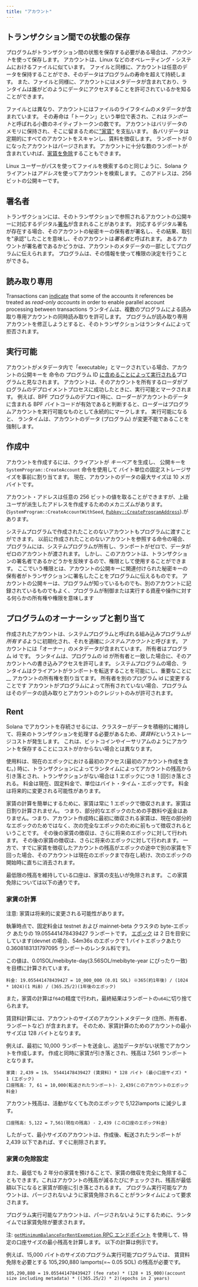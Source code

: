 ```yaml
---
title: "アカウント"
---
```


## トランザクション間での状態の保存

プログラムがトランザクション間の状態を保存する必要がある場合は、*アカウント*を使って保存します。 アカウントは、Linux などのオペレーティング・システムにおけるファイルに似ています。 ファイルと同様に、アカウントは任意のデータを保持することができ、そのデータはプログラムの寿命を超えて持続します。 また、ファイルと同様に、アカウントにはメタデータが含まれており、ランタイムは誰がどのようにデータにアクセスすることを許可されているかを知ることができます。

ファイルとは異なり、アカウントにはファイルのライフタイムのメタデータが含まれています。 その寿命は「トークン」という単位で表され、これは*ランポート*と呼ばれる小数のネイティブトークンの数です。 アカウントはバリデータのメモリに保持され、そこに留まるために["家賃"](#rent) を支払います。 各バリデータは定期的にすべてのアカウントをスキャンし、賃料を徴収します。 ランポートが 0 になったアカウントはパージされます。 アカウントに十分な数のランポートが含まれていれば、[家賃を免除](#rent-exemption)することもできます。

Linux ユーザーがパスを使ってファイルを検索するのと同じように、Solana クライアントは*アドレス*を使ってアカウントを検索します。 このアドレスは、256 ビットの公開キーです。

## 署名者

トランザクションには、そのトランザクションで参照されるアカウントの公開キーに対応するデジタル[署名](terminology.md#signature)が含まれることがあります。 対応するデジタル署名が存在する場合、そのアカウントの秘密キーの保有者が署名し、その結果、取引を"承認"したことを意味し、そのアカウントは*署名者*と呼ばれます。 あるアカウントが署名者であるかどうかは、アカウントのメタデータの一部としてプログラムに伝えられます。 プログラムは、その情報を使って権限の決定を行うことができる。

## 読み取り専用

Transactions can [indicate](transactions.md#message-header-format) that some of the accounts it references be treated as _read-only accounts_ in order to enable parallel account processing between transactions ランタイムは、複数のプログラムによる読み取り専用アカウントの同時読み取りを許可します。 プログラムが読み取り専用アカウントを修正しようとすると、そのトランザクションはランタイムによって拒否されます。

## 実行可能

アカウントがメタデータ内で「executable」とマークされている場合、アカウントの公開キーを 命令の プログラム ID [に含めることによって実行される](transactions.md#program-id)プログラムと見なされます。 アカウントは、そのアカウントを所有するローダがプログラムのデプロイメントプロセスに成功したときに、実行可能とマークされます。 例えば、BPF プログラムのデプロイ時に、ローダーがアカウントのデータに含まれる BPF バイトコードが有効であると判断すると、ローダーはプログラムアカウントを実行可能なものとして永続的にマークします。 実行可能になると、 ランタイムは、アカウントのデータ (プログラム) が変更不能であることを強制します。

## 作成中

アカウントを作成するには、クライアントが _キーペア_ を生成し、 公開キーを `SystemProgram::CreateAccount` 命令を使用して バイト単位の固定ストレージサイズを事前に割り当てます。 現在、アカウントのデータの最大サイズは 10 メガバイトです。

アカウント・アドレスは任意の 256 ビットの値を取ることができますが、上級ユーザが派生したアドレスを作成するためのメカニズムがあります。 (`SystemProgram::CreateAccountWithSeed`, [`Pubkey::CreateProgramAddress`](calling-between-programs.md#program-derived-addresses)).があります。

システムプログラムで作成されたことのないアカウントもプログラムに渡すことができます。 以前に作成されたことのないアカウントを参照する命令の場合、プログラムには、システムプログラムが所有し、ランポートがゼロで、データがゼロのアカウントが渡されます。 しかし、このアカウントは、トランザクションの署名者であるかどうかを反映するので、権限として使用することができます。 ここでいう権限とは、アカウントの公開キーに関連付けられた秘密キーの保有者がトランザクションに署名したことをプログラムに伝えるものです。 アカウントの公開キーは、プログラムが知っているものでも、別のアカウントに記録されているものでもよく、プログラムが制御または実行する資産や操作に対する何らかの所有権や権限を意味します

## プログラムのオーナーシップと割り当て

作成されたアカウントは、システムプログラムと呼ばれる組み込みプログラムが*所有する*ように初期化され、それを適確に*システムアカウント*と呼びます。 アカウントには「オーナー」のメタデータが含まれています。 所有者はプログラム id です。 ランタイムは、プログラムの id が所有者と一致した場合に、そのアカウントへの書き込みアクセスを許可します。 システムプログラムの場合、ランタイムはクライアントがランポートを転送することを可能にし、重要なことに \_\_ アカウントの所有権を割り当てます。 所有者を別のプログラム id に変更することです アカウントがプログラムによって所有されていない場合、プログラムはそのデータの読み取りとアカウントのクレジットのみが許可されます。

## Rent

Solana でアカウントを存続させるには、クラスターがデータを積極的に維持して、将来のトランザクションを処理する必要があるため、*賃貸料*というストレージコストが発生します。 これは、ビットコインやイーサリアムのようにアカウントを保存することにコストがかからない場合とは異なります。

使用料は、現在のエポックにおける最初のアクセス(最初のアカウント作成を含む。) 時に、トランザクションによってランタイムによってアカウントの残高から引き落とされ、トランザクションがない場合は 1 エポックにつき 1 回引き落とされる。 料金は現在、固定料金で、単位はバイト・タイム・エポックです。 料金は将来的に変更される可能性があります。

家賃の計算を簡単にするために、家賃は常に 1 エポックで徴収されます。家賃は日割り計算されません。 つまり、部分的なエポックのための手数料や返金はありません。つまり、アカウント作成時に最初に徴収される家賃は、現在の部分的なエポックのためではなく、次の完全なエポックのために前もって徴収されるということです。 その後の家賃の徴収は、さらに将来のエポックに対して行われます。 その後の家賃の徴収は、さらに将来のエポックに対して行われます。 一方で、すでに家賃を徴収したアカウントの残高がエポックの途中で別の家賃を下回った場合、そのアカウントは現在のエポックまで存在し続け、次のエポックの開始時に直ちに消去されます。

最低限の残高を維持している口座は、家賃の支払いが免除されます。 この家賃免除については以下の通りです。

### 家賃の計算

注意: 家賃は将来的に変更される可能性があります。

執筆時点で、固定料金は testnet および mainnet-beta クラスタの byte-エポック あたりの 19.055441478439427 ランポートです。 [ エポック](terminology.md#epoch) は 2 日を目安にしています(devnet の場合、54m36s のエポックで 1 バイトエポックあたり 0.3608183131797095 ランポートのレンタル料です)。

この値は、0.01SOL/mebibyte-day(3.56SOL/mebibyte-year にぴったり一致) を目標に計算されています。

```text
料金: 19.055441478439427 = 10_000_000 (0.01 SOL) ※365(約1年後) / (1024 * 1024)(1 MiB) / (365.25/2)(1年後のエポック)
```

また，家賃の計算は`f64`の精度で行われ，最終結果はランポートの`u64`に切り捨てられます。

賃貸料計算には、アカウントのサイズのアカウントメタデータ (住所、所有者、ランポートなど) が含まれます。 そのため、家賃計算のためのアカウントの最小サイズは 128 バイトとなります。

例えば、最初に 10,000 ランポートを送金し、追加データがない状態でアカウントを作成します。 作成と同時に家賃が引き落とされ、残高は 7,561 ランポートとなります。

```text
家賃: 2,439 = 19。 55441478439427 (賃貸料) * 128 バイト (最小口座サイズ) * 1 (エポック)
口座残高: 7, 61 = 10,000(転送されたランポート)- 2,439(このアカウントのエポック料金)
```

アカウント残高は、活動がなくても次のエポックで 5,122lamports に減少します。

```text
口座残高: 5,122 = 7,561(現在の残高) - 2,439 (この口座のエポック料金)
```

したがって、最小サイズのアカウントは、作成後、転送されたランポートが 2,439 以下であれば、すぐに削除されます。

### 家賃の免除設定

また、最低でも 2 年分の家賃を預けることで、家賃の徴収を完全に免除することもできます。これはアカウントの残高が減るたびにチェックされ、残高が最低額以下になると家賃が即座に引き落とされるます。 プログラム実行可能なアカウントは、パージされないように家賃免除されることがランタイムによって要求されます。

プログラム実行可能なアカウントは、パージされないようにするために、ランタイムでは家賃免除が要求されます。

注: [`getMinimumBalanceForRentExemption` RPC エンドポイント](developing/clients/jsonrpc-api.md#getminimumbalanceforrentexemption) を使用して、特定の口座サイズの最小残高を計算します。 以下の計算は例示です。

例えば、15,000 バイトのサイズのプログラム実行可能プログラムでは、 賃貸料免除を必要とする 105,290,880 lamports(=~ 0.05 SOL) の残高が必要です。

```text
105,290,880 = 19.055441478439427 (fee rate) * (128 + 15_000)(account size including metadata) * ((365.25/2) * 2)(epochs in 2 years)
```
